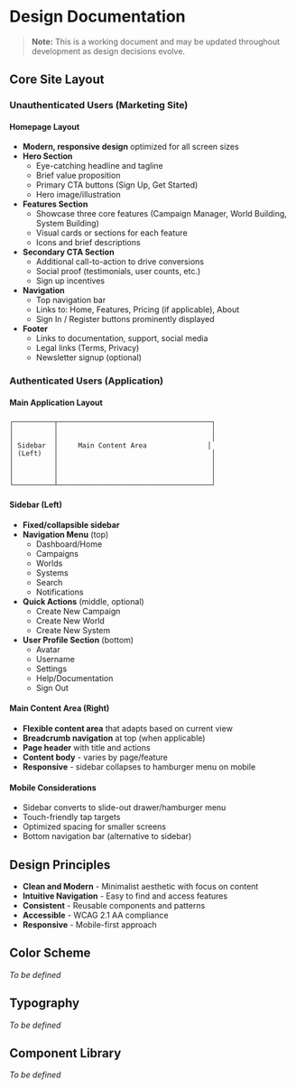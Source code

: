 # Design Documentation

> **Note:** This is a working document and may be updated throughout development as design decisions evolve.

## Core Site Layout

### Unauthenticated Users (Marketing Site)

#### Homepage Layout

- **Modern, responsive design** optimized for all screen sizes
- **Hero Section**
  - Eye-catching headline and tagline
  - Brief value proposition
  - Primary CTA buttons (Sign Up, Get Started)
  - Hero image/illustration
- **Features Section**
  - Showcase three core features (Campaign Manager, World Building, System Building)
  - Visual cards or sections for each feature
  - Icons and brief descriptions
- **Secondary CTA Section**
  - Additional call-to-action to drive conversions
  - Social proof (testimonials, user counts, etc.)
  - Sign up incentives
- **Navigation**
  - Top navigation bar
  - Links to: Home, Features, Pricing (if applicable), About
  - Sign In / Register buttons prominently displayed
- **Footer**
  - Links to documentation, support, social media
  - Legal links (Terms, Privacy)
  - Newsletter signup (optional)

### Authenticated Users (Application)

#### Main Application Layout

```
┌──────────┬──────────────────────────────────────┐
│          │                                      │
│          │                                      │
│ Sidebar  │     Main Content Area               │
│ (Left)   │                                      │
│          │                                      │
│          │                                      │
│          │                                      │
└──────────┴──────────────────────────────────────┘
```

#### Sidebar (Left)

- **Fixed/collapsible sidebar**
- **Navigation Menu** (top)
  - Dashboard/Home
  - Campaigns
  - Worlds
  - Systems
  - Search
  - Notifications
- **Quick Actions** (middle, optional)
  - Create New Campaign
  - Create New World
  - Create New System
- **User Profile Section** (bottom)
  - Avatar
  - Username
  - Settings
  - Help/Documentation
  - Sign Out

#### Main Content Area (Right)

- **Flexible content area** that adapts based on current view
- **Breadcrumb navigation** at top (when applicable)
- **Page header** with title and actions
- **Content body** - varies by page/feature
- **Responsive** - sidebar collapses to hamburger menu on mobile

#### Mobile Considerations

- Sidebar converts to slide-out drawer/hamburger menu
- Touch-friendly tap targets
- Optimized spacing for smaller screens
- Bottom navigation bar (alternative to sidebar)

## Design Principles

- **Clean and Modern** - Minimalist aesthetic with focus on content
- **Intuitive Navigation** - Easy to find and access features
- **Consistent** - Reusable components and patterns
- **Accessible** - WCAG 2.1 AA compliance
- **Responsive** - Mobile-first approach

## Color Scheme

_To be defined_

## Typography

_To be defined_

## Component Library

_To be defined_
